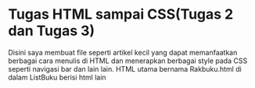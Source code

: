 # Tugas HTML sampai CSS(Tugas 2 dan Tugas 3)
Disini saya membuat file seperti artikel kecil yang dapat memanfaatkan berbagai cara menulis di HTML dan menerapkan berbagai style pada CSS seperti navigasi bar dan lain lain.
HTML utama bernama Rakbuku.html
di dalam ListBuku berisi html lain

